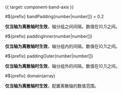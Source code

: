 {{ target: component-band-axis }}

<!-- IBandAxisSpec -->
<!-- TODO：描述不精准 -->

#${prefix} bandPadding(number|number[]) = 0.2

**仅当轴为离散轴时生效**，轴分组之间间隔，数值在(0,1)之间。

#${prefix} paddingInner(number|number[])

**仅当轴为离散轴时生效**，轴分组内的间隔，数值在(0,1)之间。

#${prefix} paddingOuter(number|number[])

**仅当轴为离散轴时生效**，轴分组外的间隔，数值在(0,1)之间。

#${prefix} domain(array)

**仅当轴为离散轴时生效**，配置离散轴的数值范围。
